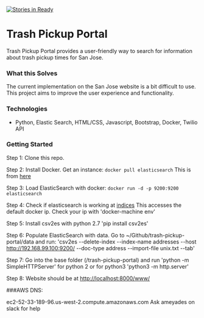 [![Stories in Ready](https://badge.waffle.io/codeforsanjose/trash-pickup-portal.png?label=ready&title=Ready)](https://waffle.io/codeforsanjose/trash-pickup-portal)
# Trash Pickup Portal

Trash Pickup Portal provides a user-friendly way to search for information about trash pickup times for San Jose.

### What this Solves
The current implementation on the San Jose website is a bit difficult to use. This project aims to improve the user experience and functionality.

### Technologies

* Python, Elastic Search, HTML/CSS, Javascript, Bootstrap, Docker, Twilio API

### Getting Started

Step 1: Clone this repo.  

Step 2: Install Docker.  Get an instance: `docker pull elasticsearch`
This is from [here](https://github.com/dockerfile/elasticsearch)

Step 3: Load ElasticSearch with docker: `docker run -d -p 9200:9200 elasticsearch`

Step 4: Check if elasticsearch is working at [indices](http://192.168.99.100:9200/_cat/indices?v)
This accesses the default docker ip.  Check your ip with 'docker-machine env'

Step 5: Install csv2es with python 2.7 'pip install csv2es'

Step 6: Populate ElasticSearch with data.  Go to ~/Github/trash-pickup-portal/data and run:
'csv2es --delete-index --index-name addresses --host http://192.168.99.100:9200/ --doc-type address --import-file unix.txt --tab'

Step 7: Go into the base folder (/trash-pickup-portal) and run 'python -m SimpleHTTPServer' for python 2 or for python3 'python3 -m http.server' 

Step 8: Website should be at [http://localhost:8000/www/](http://localhost:8000/www/)

###AWS DNS:

ec2-52-33-189-96.us-west-2.compute.amazonaws.com
Ask ameyades on slack for help
